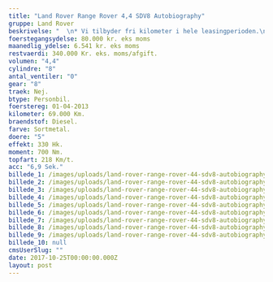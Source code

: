 ```yaml
---
title: "Land Rover Range Rover 4,4 SDV8 Autobiography"
gruppe: Land Rover
beskrivelse: "  \n* Vi tilbyder fri kilometer i hele leasingperioden.\n\n * Cap Approved Garantiforsikring i hele leasingperioden. (valgfri)\n\n * Vi tilbyder kaskoforsikring på alle vores biler\n\n * Sæson, split/deleleasing og erhvervsleasing – vi har hele paletten.\n\n * Du vælger selv perioden: 6, 12, 24 eller 36 måneder.\n\n * Har vi ikke bilen på lager, dedikere vi os til at finde den helt rigtige og står for importen.\n___________________________\n\n https://www.bilbasen.dk/find-en-forhandler/bilforhandler-capleasing-aps-id11837\n\n"
foerstegangsydelse: 80.000 kr. eks moms
maanedlig_ydelse: 6.541 kr. eks moms
restvaerdi: 340.000 Kr. eks. moms/afgift.
volumen: "4,4"
cylindre: "8"
antal_ventiler: "0"
gear: "8"
traek: Nej.
btype: Personbil.
foerstereg: 01-04-2013
kilometer: 69.000 Km.
braendstof: Diesel.
farve: Sortmetal.
doere: "5"
effekt: 330 Hk.
moment: 700 Nm.
topfart: 218 Km/t.
acc: "6,9 Sek."
billede_1: /images/uploads/land-rover-range-rover-44-sdv8-autobiography/l1.jpg
billede_2: /images/uploads/land-rover-range-rover-44-sdv8-autobiography/2l.jpg
billede_3: /images/uploads/land-rover-range-rover-44-sdv8-autobiography/3l.jpg
billede_4: /images/uploads/land-rover-range-rover-44-sdv8-autobiography/4l.jpg
billede_5: /images/uploads/land-rover-range-rover-44-sdv8-autobiography/5l.jpg
billede_6: /images/uploads/land-rover-range-rover-44-sdv8-autobiography/6l.jpg
billede_7: /images/uploads/land-rover-range-rover-44-sdv8-autobiography/7l.jpg
billede_8: /images/uploads/land-rover-range-rover-44-sdv8-autobiography/8l.jpg
billede_9: /images/uploads/land-rover-range-rover-44-sdv8-autobiography/9l.jpg
billede_10: null
cmsUserSlug: ""
date: 2017-10-25T00:00:00.000Z
layout: post
---
```


